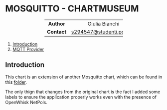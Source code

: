 # MOSQUITTO - CHARTMUSEUM

<div style="margin-left: auto;
            margin-right: auto;
            width: 50%">

|||
|:--:|:--:|
| **Author** | Giulia Bianchi|
| **Contact** | s294547@studenti.polito.it |
</div>

1. [Introduction](#introduction)
2. [MQTT Provider](#mqtt-provider)


## Introduction

This chart is an extension of another Mosquitto chart, which can be found in this [folder](./../original-charts/mosquitto-0.1.0/). 

The only thign that changes from the original chart is the fact I added some labels to ensure the application properly works even with the presence of OpenWhisk NetPols.